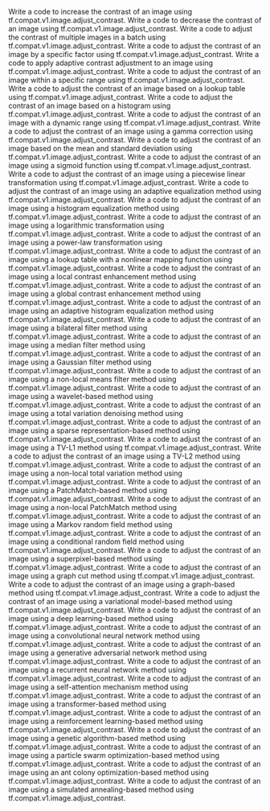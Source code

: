 Write a code to increase the contrast of an image using tf.compat.v1.image.adjust_contrast.
Write a code to decrease the contrast of an image using tf.compat.v1.image.adjust_contrast.
Write a code to adjust the contrast of multiple images in a batch using tf.compat.v1.image.adjust_contrast.
Write a code to adjust the contrast of an image by a specific factor using tf.compat.v1.image.adjust_contrast.
Write a code to apply adaptive contrast adjustment to an image using tf.compat.v1.image.adjust_contrast.
Write a code to adjust the contrast of an image within a specific range using tf.compat.v1.image.adjust_contrast.
Write a code to adjust the contrast of an image based on a lookup table using tf.compat.v1.image.adjust_contrast.
Write a code to adjust the contrast of an image based on a histogram using tf.compat.v1.image.adjust_contrast.
Write a code to adjust the contrast of an image with a dynamic range using tf.compat.v1.image.adjust_contrast.
Write a code to adjust the contrast of an image using a gamma correction using tf.compat.v1.image.adjust_contrast.
Write a code to adjust the contrast of an image based on the mean and standard deviation using tf.compat.v1.image.adjust_contrast.
Write a code to adjust the contrast of an image using a sigmoid function using tf.compat.v1.image.adjust_contrast.
Write a code to adjust the contrast of an image using a piecewise linear transformation using tf.compat.v1.image.adjust_contrast.
Write a code to adjust the contrast of an image using an adaptive equalization method using tf.compat.v1.image.adjust_contrast.
Write a code to adjust the contrast of an image using a histogram equalization method using tf.compat.v1.image.adjust_contrast.
Write a code to adjust the contrast of an image using a logarithmic transformation using tf.compat.v1.image.adjust_contrast.
Write a code to adjust the contrast of an image using a power-law transformation using tf.compat.v1.image.adjust_contrast.
Write a code to adjust the contrast of an image using a lookup table with a nonlinear mapping function using tf.compat.v1.image.adjust_contrast.
Write a code to adjust the contrast of an image using a local contrast enhancement method using tf.compat.v1.image.adjust_contrast.
Write a code to adjust the contrast of an image using a global contrast enhancement method using tf.compat.v1.image.adjust_contrast.
Write a code to adjust the contrast of an image using an adaptive histogram equalization method using tf.compat.v1.image.adjust_contrast.
Write a code to adjust the contrast of an image using a bilateral filter method using tf.compat.v1.image.adjust_contrast.
Write a code to adjust the contrast of an image using a median filter method using tf.compat.v1.image.adjust_contrast.
Write a code to adjust the contrast of an image using a Gaussian filter method using tf.compat.v1.image.adjust_contrast.
Write a code to adjust the contrast of an image using a non-local means filter method using tf.compat.v1.image.adjust_contrast.
Write a code to adjust the contrast of an image using a wavelet-based method using tf.compat.v1.image.adjust_contrast.
Write a code to adjust the contrast of an image using a total variation denoising method using tf.compat.v1.image.adjust_contrast.
Write a code to adjust the contrast of an image using a sparse representation-based method using tf.compat.v1.image.adjust_contrast.
Write a code to adjust the contrast of an image using a TV-L1 method using tf.compat.v1.image.adjust_contrast.
Write a code to adjust the contrast of an image using a TV-L2 method using tf.compat.v1.image.adjust_contrast.
Write a code to adjust the contrast of an image using a non-local total variation method using tf.compat.v1.image.adjust_contrast.
Write a code to adjust the contrast of an image using a PatchMatch-based method using tf.compat.v1.image.adjust_contrast.
Write a code to adjust the contrast of an image using a non-local PatchMatch method using tf.compat.v1.image.adjust_contrast.
Write a code to adjust the contrast of an image using a Markov random field method using tf.compat.v1.image.adjust_contrast.
Write a code to adjust the contrast of an image using a conditional random field method using tf.compat.v1.image.adjust_contrast.
Write a code to adjust the contrast of an image using a superpixel-based method using tf.compat.v1.image.adjust_contrast.
Write a code to adjust the contrast of an image using a graph cut method using tf.compat.v1.image.adjust_contrast.
Write a code to adjust the contrast of an image using a graph-based method using tf.compat.v1.image.adjust_contrast.
Write a code to adjust the contrast of an image using a variational model-based method using tf.compat.v1.image.adjust_contrast.
Write a code to adjust the contrast of an image using a deep learning-based method using tf.compat.v1.image.adjust_contrast.
Write a code to adjust the contrast of an image using a convolutional neural network method using tf.compat.v1.image.adjust_contrast.
Write a code to adjust the contrast of an image using a generative adversarial network method using tf.compat.v1.image.adjust_contrast.
Write a code to adjust the contrast of an image using a recurrent neural network method using tf.compat.v1.image.adjust_contrast.
Write a code to adjust the contrast of an image using a self-attention mechanism method using tf.compat.v1.image.adjust_contrast.
Write a code to adjust the contrast of an image using a transformer-based method using tf.compat.v1.image.adjust_contrast.
Write a code to adjust the contrast of an image using a reinforcement learning-based method using tf.compat.v1.image.adjust_contrast.
Write a code to adjust the contrast of an image using a genetic algorithm-based method using tf.compat.v1.image.adjust_contrast.
Write a code to adjust the contrast of an image using a particle swarm optimization-based method using tf.compat.v1.image.adjust_contrast.
Write a code to adjust the contrast of an image using an ant colony optimization-based method using tf.compat.v1.image.adjust_contrast.
Write a code to adjust the contrast of an image using a simulated annealing-based method using tf.compat.v1.image.adjust_contrast.